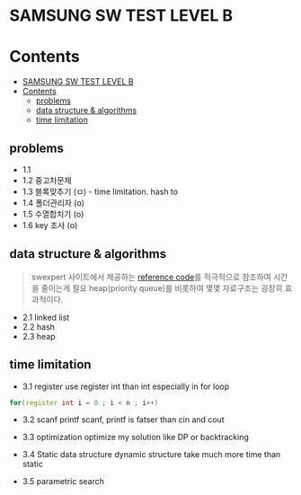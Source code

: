 # SAMSUNG SW TEST LEVEL B



# Contents

- [SAMSUNG SW TEST LEVEL B](#samsung-sw-test-level-b)
- [Contents](#contents)
  - [problems](#problems)
  - [data structure & algorithms](#data-structure--algorithms)
  - [time limitation](#time-limitation)

## problems

- 1.1 
- 1.2 중고차문제
- 1.3 블록맞추기 (ㅁ) - time limitation. hash to 
- 1.4 폴더관리자 (o)
- 1.5 수열합치기 (o)
- 1.6 key 조사 (o)

## data structure & algorithms

> swexpert 사이트에서 제공하는 [reference code](https://swexpertacademy.com/main/code/referenceCode/referenceCodeList.do)를 적극적으로 참조하여 시간을 줄이는게 필요
> heap(priority queue)를 비롯하여 몇몇 자료구조는 굉장히 효과적이다.
- 2.1 linked list
- 2.2 hash
- 2.3 heap
  
## time limitation

- 3.1 register
use register int than int especially in for loop
```C++
for(register int i = 0 ; i < n ; i++)
```
- 3.2 scanf printf
scanf, printf is fatser than cin and cout

- 3.3 optimization
optimize my solution like DP or backtracking

- 3.4 Static data structure
dynamic structure take much more time than static

- 3.5 parametric search
